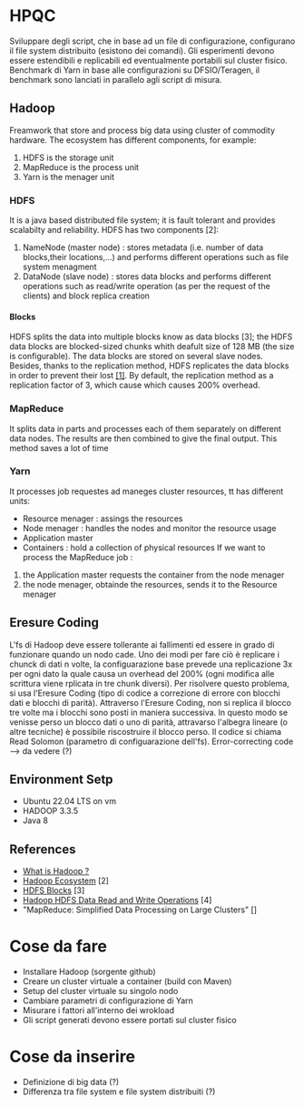 # HPQC
Sviluppare degli script, che in base ad un file di configurazione, configurano il file system distribuito (esistono dei comandi). Gli esperimenti devono essere estendibili e replicabili ed eventualmente portabili sul cluster fisico.
Benchmark di Yarn in base alle configurazioni su DFSIO/Teragen, il benchmark sono lanciati in parallelo agli script di misura.


## Hadoop
Freamwork that store and process big data using cluster of commodity hardware. The ecosystem has different components, for example:
1) HDFS is the storage unit
2) MapReduce is the process unit
3) Yarn is the menager unit

### HDFS
It is a java based distributed file system; it is fault tolerant and provides scalabilty and reliability. HDFS has two components [2]:
1) NameNode (master node) : stores metadata (i.e. number of data blocks,their locations,...) and performs different operations such as file system menagment
2) DataNode (slave node) : stores data blocks and performs different operations such as read/write operation (as per the request of the clients) and block replica creation

#### Blocks
HDFS splits the data into multiple blocks know as data blocks [3]; the HDFS data blocks are blocked-sized chunks whith deafult size of 128 MB (the size is configurable). The data blocks are stored on several slave nodes. Besides, thanks to the replication method, HDFS replicates the data blocks in order to prevent their lost [[1]](#1). By default, the replication method as a replication factor of 3, which cause which causes 200% overhead.

### MapReduce
It splits data in parts and processes each of them separately on different data nodes. The results are then combined to give the final output. This method saves a lot of time

### Yarn
It processes job requestes ad maneges cluster resources, tt has different units:
* Resource menager : assings the resources
* Node menager : handles the nodes and monitor the resource usage
* Application master
* Containers : hold a collection of physical resources
If we want to process the MapReduce job :
1) the Application master requests the container from the node menager
2) the node menager, obtainde the resources, sends it to the Resource menager

## Eresure Coding
L'fs di Hadoop deve essere tollerante ai fallimenti ed essere in grado di funzionare quando un nodo cade. Uno dei modi per fare ciò è replicare i chunck di dati n volte, la configuarazione base prevede una replicazione 3x per ogni dato la quale causa un overhead del 200% (ogni modifica alle scrittura viene rplicata in tre chunk diversi). Per risolvere questo problema, si usa l'Eresure Coding (tipo di codice a correzione di errore con blocchi dati e blocchi di parità). Attraverso l'Eresure Coding, non si replica il blocco tre volte ma i blocchi sono posti in maniera successiva. In questo modo se venisse perso un blocco dati o uno di parità, attravarso l'albegra lineare (o altre tecniche) è possibile riscostruire il blocco perso. Il codice si chiama Read Solomon (parametro di configuarazione dell'fs).
Error-correcting code --> da vedere (?)


## Environment Setp
* Ubuntu 22.04 LTS on vm
* HADOOP 3.3.5
* Java 8


## References
* <a id="1"></a> [What is Hadoop ?](https://www.youtube.com/watch?v=aReuLtY0YMI&t=1s)
* [Hadoop Ecosystem](https://data-flair.training/blogs/hadoop-ecosystem-components/) [2]
* [HDFS Blocks](https://data-flair.training/blogs/data-block/) [3]
* [Hadoop HDFS Data Read and Write Operations](https://data-flair.training/blogs/hadoop-hdfs-data-read-and-write-operations/) [4]
* "MapReduce: Simplified Data Processing on Large Clusters" []


# Cose da fare
* Installare Hadoop (sorgente github)
* Creare un cluster virtuale a container (build con Maven)
* Setup del cluster virtuale su singolo nodo
* Cambiare parametri di configurazione di Yarn
* Misurare i fattori all'interno dei wrokload
* Gli script generati devono essere portati sul cluster fisico

# Cose da inserire
* Definizione di big data (?)
* Differenza tra file system e file system distribuiti (?)